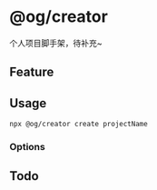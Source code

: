 
# @og/creator

个人项目脚手架，待补充~

## Feature

## Usage
```
npx @og/creator create projectName
```

### Options


## Todo